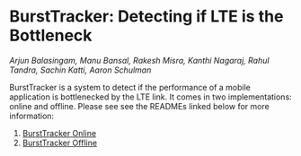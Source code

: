 # BurstTracker: Detecting if LTE is the Bottleneck

*Arjun Balasingam, Manu Bansal, Rakesh Misra, Kanthi Nagaraj, Rahul Tandra, Sachin Katti, Aaron Schulman*

BurstTracker is a system to detect if the performance of a mobile application is bottlenecked by the LTE link.
It comes in two implementations: online and offline. Please see see the READMEs linked below
for more information:

1. [BurstTracker Online](https://github.com/arjunvb/bursttracker/tree/master/online)
2. [BurstTracker Offline](https://github.com/arjunvb/bursttracker/tree/master/offline)

